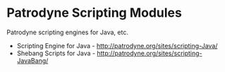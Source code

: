 Patrodyne Scripting Modules
===========================

Patrodyne scripting engines for Java, etc.

* Scripting Engine for Java - http://patrodyne.org/sites/scripting-Java/
* Shebang Scripts for Java - http://patrodyne.org/sites/scripting-JavaBang/
